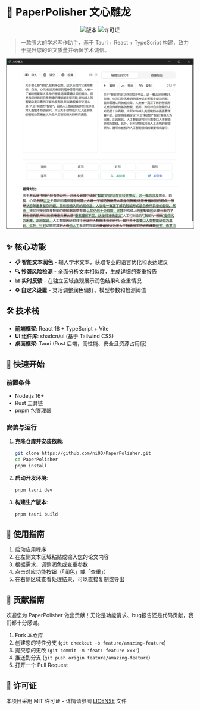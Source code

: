 # 📝 PaperPolisher 文心雕龙

<div align="center">

![版本](https://img.shields.io/badge/版本-1.0.0-blue)
![许可证](https://img.shields.io/badge/许可证-MIT-green)

</div>

> 一款强大的学术写作助手，基于 Tauri + React + TypeScript 构建，致力于提升您的论文质量并确保学术诚信。

![文心雕龙](./example.jpg)

## ✨ 核心功能

- **📋 智能文本润色** - 输入学术文本，获取专业的语言优化和表达建议
- **🔍 抄袭风险检测** - 全面分析文本相似度，生成详细的查重报告
- **📊 实时反馈** - 在独立区域直观展示润色结果和查重情况
- **⚙️ 自定义设置** - 灵活调整润色偏好、模型参数和检测阈值

## 🛠️ 技术栈

- **前端框架**: React 18 + TypeScript + Vite
- **UI 组件库**: shadcn/ui (基于 Tailwind CSS)
- **桌面框架**: Tauri (Rust 后端，高性能、安全且资源占用低)

## 🚀 快速开始

### 前置条件

- Node.js 16+
- Rust 工具链
- pnpm 包管理器

### 安装与运行

1. **克隆仓库并安装依赖**:
   ```bash
   git clone https://github.com/ni00/PaperPolisher.git
   cd PaperPolisher
   pnpm install
   ```

2. **启动开发环境**:
   ```bash
   pnpm tauri dev
   ```

3. **构建生产版本**:
   ```bash
   pnpm tauri build
   ```

## 📖 使用指南

1. 启动应用程序
2. 在左侧文本区域粘贴或输入您的论文内容
3. 根据需求，调整润色或查重参数
4. 点击对应功能按钮（「润色」或「查重」）
5. 在右侧区域查看处理结果，可以直接复制或导出

## 🤝 贡献指南

欢迎您为 PaperPolisher 做出贡献！无论是功能请求、bug报告还是代码贡献，我们都十分感谢。

1. Fork 本仓库
2. 创建您的特性分支 (`git checkout -b feature/amazing-feature`)
3. 提交您的更改 (`git commit -m 'feat: feature xxx'`)
4. 推送到分支 (`git push origin feature/amazing-feature`)
5. 打开一个 Pull Request

## 📄 许可证

本项目采用 MIT 许可证 - 详情请参阅 [LICENSE](LICENSE) 文件